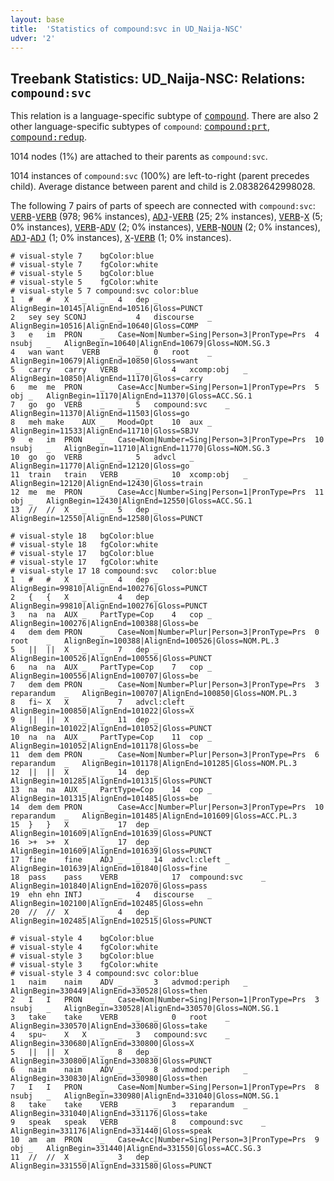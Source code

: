 ```yaml
---
layout: base
title:  'Statistics of compound:svc in UD_Naija-NSC'
udver: '2'
---
```


## Treebank Statistics: UD_Naija-NSC: Relations: `compound:svc`

This relation is a language-specific subtype of <tt><a href="pcm_nsc-dep-compound.html">compound</a></tt>.
There are also 2 other language-specific subtypes of `compound`: <tt><a href="pcm_nsc-dep-compound-prt.html">compound:prt</a></tt>, <tt><a href="pcm_nsc-dep-compound-redup.html">compound:redup</a></tt>.

1014 nodes (1%) are attached to their parents as `compound:svc`.

1014 instances of `compound:svc` (100%) are left-to-right (parent precedes child).
Average distance between parent and child is 2.08382642998028.

The following 7 pairs of parts of speech are connected with `compound:svc`: <tt><a href="pcm_nsc-pos-VERB.html">VERB</a></tt>-<tt><a href="pcm_nsc-pos-VERB.html">VERB</a></tt> (978; 96% instances), <tt><a href="pcm_nsc-pos-ADJ.html">ADJ</a></tt>-<tt><a href="pcm_nsc-pos-VERB.html">VERB</a></tt> (25; 2% instances), <tt><a href="pcm_nsc-pos-VERB.html">VERB</a></tt>-<tt><a href="pcm_nsc-pos-X.html">X</a></tt> (5; 0% instances), <tt><a href="pcm_nsc-pos-VERB.html">VERB</a></tt>-<tt><a href="pcm_nsc-pos-ADV.html">ADV</a></tt> (2; 0% instances), <tt><a href="pcm_nsc-pos-VERB.html">VERB</a></tt>-<tt><a href="pcm_nsc-pos-NOUN.html">NOUN</a></tt> (2; 0% instances), <tt><a href="pcm_nsc-pos-ADJ.html">ADJ</a></tt>-<tt><a href="pcm_nsc-pos-ADJ.html">ADJ</a></tt> (1; 0% instances), <tt><a href="pcm_nsc-pos-X.html">X</a></tt>-<tt><a href="pcm_nsc-pos-VERB.html">VERB</a></tt> (1; 0% instances).


~~~ conllu
# visual-style 7	bgColor:blue
# visual-style 7	fgColor:white
# visual-style 5	bgColor:blue
# visual-style 5	fgColor:white
# visual-style 5 7 compound:svc	color:blue
1	#	#	X	_	_	4	dep	_	AlignBegin=10145|AlignEnd=10516|Gloss=PUNCT
2	sey	sey	SCONJ	_	_	4	discourse	_	AlignBegin=10516|AlignEnd=10640|Gloss=COMP
3	e	im	PRON	_	Case=Nom|Number=Sing|Person=3|PronType=Prs	4	nsubj	_	AlignBegin=10640|AlignEnd=10679|Gloss=NOM.SG.3
4	wan	want	VERB	_	_	0	root	_	AlignBegin=10679|AlignEnd=10850|Gloss=want
5	carry	carry	VERB	_	_	4	xcomp:obj	_	AlignBegin=10850|AlignEnd=11170|Gloss=carry
6	me	me	PRON	_	Case=Acc|Number=Sing|Person=1|PronType=Prs	5	obj	_	AlignBegin=11170|AlignEnd=11370|Gloss=ACC.SG.1
7	go	go	VERB	_	_	5	compound:svc	_	AlignBegin=11370|AlignEnd=11503|Gloss=go
8	meh	make	AUX	_	Mood=Opt	10	aux	_	AlignBegin=11533|AlignEnd=11710|Gloss=SBJV
9	e	im	PRON	_	Case=Nom|Number=Sing|Person=3|PronType=Prs	10	nsubj	_	AlignBegin=11710|AlignEnd=11770|Gloss=NOM.SG.3
10	go	go	VERB	_	_	5	advcl	_	AlignBegin=11770|AlignEnd=12120|Gloss=go
11	train	train	VERB	_	_	10	xcomp:obj	_	AlignBegin=12120|AlignEnd=12430|Gloss=train
12	me	me	PRON	_	Case=Acc|Number=Sing|Person=1|PronType=Prs	11	obj	_	AlignBegin=12430|AlignEnd=12550|Gloss=ACC.SG.1
13	//	//	X	_	_	5	dep	_	AlignBegin=12550|AlignEnd=12580|Gloss=PUNCT

~~~


~~~ conllu
# visual-style 18	bgColor:blue
# visual-style 18	fgColor:white
# visual-style 17	bgColor:blue
# visual-style 17	fgColor:white
# visual-style 17 18 compound:svc	color:blue
1	#	#	X	_	_	4	dep	_	AlignBegin=99810|AlignEnd=100276|Gloss=PUNCT
2	{	{	X	_	_	4	dep	_	AlignBegin=99810|AlignEnd=100276|Gloss=PUNCT
3	na	na	AUX	_	PartType=Cop	4	cop	_	AlignBegin=100276|AlignEnd=100388|Gloss=be
4	dem	dem	PRON	_	Case=Nom|Number=Plur|Person=3|PronType=Prs	0	root	_	AlignBegin=100388|AlignEnd=100526|Gloss=NOM.PL.3
5	||	||	X	_	_	7	dep	_	AlignBegin=100526|AlignEnd=100556|Gloss=PUNCT
6	na	na	AUX	_	PartType=Cop	7	cop	_	AlignBegin=100556|AlignEnd=100707|Gloss=be
7	dem	dem	PRON	_	Case=Nom|Number=Plur|Person=3|PronType=Prs	3	reparandum	_	AlignBegin=100707|AlignEnd=100850|Gloss=NOM.PL.3
8	fi~	X	X	_	_	7	advcl:cleft	_	AlignBegin=100850|AlignEnd=101022|Gloss=X
9	||	||	X	_	_	11	dep	_	AlignBegin=101022|AlignEnd=101052|Gloss=PUNCT
10	na	na	AUX	_	PartType=Cop	11	cop	_	AlignBegin=101052|AlignEnd=101178|Gloss=be
11	dem	dem	PRON	_	Case=Nom|Number=Plur|Person=3|PronType=Prs	6	reparandum	_	AlignBegin=101178|AlignEnd=101285|Gloss=NOM.PL.3
12	||	||	X	_	_	14	dep	_	AlignBegin=101285|AlignEnd=101315|Gloss=PUNCT
13	na	na	AUX	_	PartType=Cop	14	cop	_	AlignBegin=101315|AlignEnd=101485|Gloss=be
14	dem	dem	PRON	_	Case=Acc|Number=Plur|Person=3|PronType=Prs	10	reparandum	_	AlignBegin=101485|AlignEnd=101609|Gloss=ACC.PL.3
15	}	}	X	_	_	17	dep	_	AlignBegin=101609|AlignEnd=101639|Gloss=PUNCT
16	>+	>+	X	_	_	17	dep	_	AlignBegin=101609|AlignEnd=101639|Gloss=PUNCT
17	fine	fine	ADJ	_	_	14	advcl:cleft	_	AlignBegin=101639|AlignEnd=101840|Gloss=fine
18	pass	pass	VERB	_	_	17	compound:svc	_	AlignBegin=101840|AlignEnd=102070|Gloss=pass
19	ehn	ehn	INTJ	_	_	4	discourse	_	AlignBegin=102100|AlignEnd=102485|Gloss=ehn
20	//	//	X	_	_	4	dep	_	AlignBegin=102485|AlignEnd=102515|Gloss=PUNCT

~~~


~~~ conllu
# visual-style 4	bgColor:blue
# visual-style 4	fgColor:white
# visual-style 3	bgColor:blue
# visual-style 3	fgColor:white
# visual-style 3 4 compound:svc	color:blue
1	naim	naim	ADV	_	_	3	advmod:periph	_	AlignBegin=330449|AlignEnd=330528|Gloss=then
2	I	I	PRON	_	Case=Nom|Number=Sing|Person=1|PronType=Prs	3	nsubj	_	AlignBegin=330528|AlignEnd=330570|Gloss=NOM.SG.1
3	take	take	VERB	_	_	0	root	_	AlignBegin=330570|AlignEnd=330680|Gloss=take
4	spu~	X	X	_	_	3	compound:svc	_	AlignBegin=330680|AlignEnd=330800|Gloss=X
5	||	||	X	_	_	8	dep	_	AlignBegin=330800|AlignEnd=330830|Gloss=PUNCT
6	naim	naim	ADV	_	_	8	advmod:periph	_	AlignBegin=330830|AlignEnd=330980|Gloss=then
7	I	I	PRON	_	Case=Nom|Number=Sing|Person=1|PronType=Prs	8	nsubj	_	AlignBegin=330980|AlignEnd=331040|Gloss=NOM.SG.1
8	take	take	VERB	_	_	3	reparandum	_	AlignBegin=331040|AlignEnd=331176|Gloss=take
9	speak	speak	VERB	_	_	8	compound:svc	_	AlignBegin=331176|AlignEnd=331440|Gloss=speak
10	am	am	PRON	_	Case=Acc|Number=Sing|Person=3|PronType=Prs	9	obj	_	AlignBegin=331440|AlignEnd=331550|Gloss=ACC.SG.3
11	//	//	X	_	_	3	dep	_	AlignBegin=331550|AlignEnd=331580|Gloss=PUNCT

~~~



